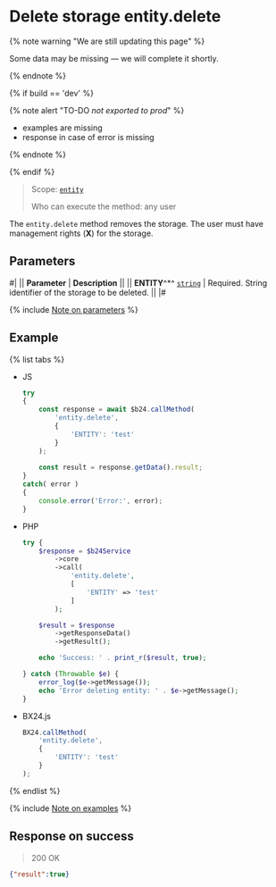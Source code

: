 # Delete storage entity.delete

{% note warning "We are still updating this page" %}

Some data may be missing — we will complete it shortly.

{% endnote %}

{% if build == 'dev' %}

{% note alert "TO-DO _not exported to prod_" %}

- examples are missing
- response in case of error is missing

{% endnote %}

{% endif %}

> Scope: [`entity`](../../scopes/permissions.md)
>
> Who can execute the method: any user

The `entity.delete` method removes the storage. The user must have management rights (**X**) for the storage.

## Parameters

#|
|| **Parameter** | **Description** ||
|| **ENTITY**^*^
[`string`](../../data-types.md) | Required. String identifier of the storage to be deleted. ||
|#

{% include [Note on parameters](../../../_includes/required.md) %}

## Example

{% list tabs %}

- JS

    ```js
    try
    {
    	const response = await $b24.callMethod(
    		'entity.delete',
    		{
    			'ENTITY': 'test'
    		}
    	);
    	
    	const result = response.getData().result;
    }
    catch( error )
    {
    	console.error('Error:', error);
    }
    ```

- PHP

    ```php
    try {
        $response = $b24Service
            ->core
            ->call(
                'entity.delete',
                [
                    'ENTITY' => 'test'
                ]
            );
    
        $result = $response
            ->getResponseData()
            ->getResult();
    
        echo 'Success: ' . print_r($result, true);
    
    } catch (Throwable $e) {
        error_log($e->getMessage());
        echo 'Error deleting entity: ' . $e->getMessage();
    }
    ```

- BX24.js

    ```javascript
    BX24.callMethod(
        'entity.delete',
        {
            'ENTITY': 'test'
        }
    );
    ```

{% endlist %}

{% include [Note on examples](../../../_includes/examples.md) %}

## Response on success

> 200 OK
```json
{"result":true}
```